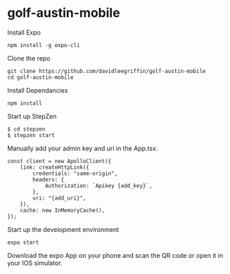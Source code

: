 # golf-austin-mobile

Install Expo
```
npm install -g expo-cli
```

Clone the repo
```
git clone https://github.com/davidleegriffin/golf-austin-mobile
cd golf-austin-mobile
```

Install Dependancies
```
npm install
```

Start up StepZen
```
$ cd stepzen
$ stepzen start
```


Manually add your admin key and uri in the App.tsx. 
```
const client = new ApolloClient({
	link: createHttpLink({
		credentials: "same-origin",
		headers: {
			Authorization: `Apikey {add_key}`,
		},
		uri: "{add_uri}",
	}),
	cache: new InMemoryCache(),
});
```

Start up the development environment
```
expo start
```

Download the expo App on your phone and scan the QR code or open it in your IOS simulator.


<!-- https://accounts.google.com/o/oauth2/token?client_id=747145895419-026k5qev1sfhi4k21tbi7dfcucdqv6e5.apps.googleusercontent.com
&client_secret=TUw0CB23Kz45VSVJYZWBZYC3
&grant_type=authorization_code&code=4/0AX4XfWhjiGIRwXMQNMlF4Axvj-WlNhDSZVY42Jpz-LgOt3c5VUDcpbWCYw2zIYHdNtt7GQ&redirect_uri=https://stepzen.com

https://accounts.google.com/o/oauth2/token?client_id=747145895419-026k5qev1sfhi4k21tbi7dfcucdqv6e5.apps.googleusercontent.com
&client_secret=TUw0CB23Kz45VSVJYZWBZYC3
&grant_type=authorization_code&code=4/0AX4XfWhjiGIRwXMQNMlF4Axvj-WlNhDSZVY42Jpz-LgOt3c5VUDcpbWCYw2zIYHdNtt7GQ&redirect_uri=https://stepzen.com

    "refresh_token": "1//0fLi8aDmOUGWkCgYIARAAGA8SNwF-L9IruP3Z-ICOtHx_piCFGgsKc2c5sdmrmtBRQP6q_BkLm6Dp19SS80ehgEi_nvQ2sivRPvc", -->
